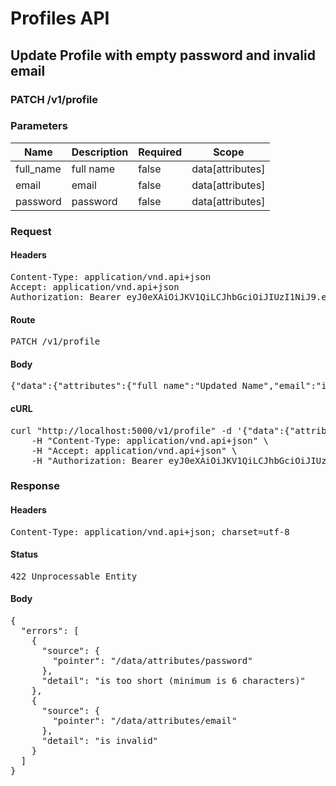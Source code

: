 # Profiles API

## Update Profile with empty password and invalid email

### PATCH /v1/profile

### Parameters

| Name | Description | Required | Scope |
|------|-------------|----------|-------|
| full_name | full name | false | data[attributes] |
| email | email | false | data[attributes] |
| password | password | false | data[attributes] |

### Request

#### Headers

<pre>Content-Type: application/vnd.api+json
Accept: application/vnd.api+json
Authorization: Bearer eyJ0eXAiOiJKV1QiLCJhbGciOiJIUzI1NiJ9.eyJleHAiOjE1MzgxMjk4MDMsInN1YiI6MzM2fQ.AyXUoKLR8wF8zTvflSC1r_hWtUy3EhpbzaxA095JhPs</pre>

#### Route

<pre>PATCH /v1/profile</pre>

#### Body

<pre>{"data":{"attributes":{"full_name":"Updated Name","email":"invalid","password":""}}}</pre>

#### cURL

<pre class="request">curl &quot;http://localhost:5000/v1/profile&quot; -d &#39;{&quot;data&quot;:{&quot;attributes&quot;:{&quot;full_name&quot;:&quot;Updated Name&quot;,&quot;email&quot;:&quot;invalid&quot;,&quot;password&quot;:&quot;&quot;}}}&#39; -X PATCH \
	-H &quot;Content-Type: application/vnd.api+json&quot; \
	-H &quot;Accept: application/vnd.api+json&quot; \
	-H &quot;Authorization: Bearer eyJ0eXAiOiJKV1QiLCJhbGciOiJIUzI1NiJ9.eyJleHAiOjE1MzgxMjk4MDMsInN1YiI6MzM2fQ.AyXUoKLR8wF8zTvflSC1r_hWtUy3EhpbzaxA095JhPs&quot;</pre>

### Response

#### Headers

<pre>Content-Type: application/vnd.api+json; charset=utf-8</pre>

#### Status

<pre>422 Unprocessable Entity</pre>

#### Body

<pre>{
  "errors": [
    {
      "source": {
        "pointer": "/data/attributes/password"
      },
      "detail": "is too short (minimum is 6 characters)"
    },
    {
      "source": {
        "pointer": "/data/attributes/email"
      },
      "detail": "is invalid"
    }
  ]
}</pre>
